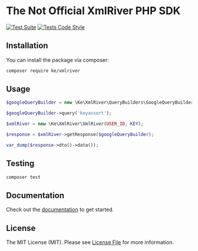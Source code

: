# The Not Official XmlRiver PHP SDK

[![Test Suite](https://github.com/MarkelovSergey/xmlriver/actions/workflows/tests.yml/badge.svg)](https://github.com/MarkelovSergey/xmlriver/actions/workflows/tests.yml)
[![Tests Code Style](https://img.shields.io/github/actions/workflow/status/MarkelovSergey/xmlriver/lint.yml?branch=main&label=Code%20Style&style=flat-square)](https://github.com/MarkelovSergey/xmlriver/actions?query=workflow%3Alint+branch%3Amain)

## Installation

You can install the package via composer:

```bash
composer require ke/xmlriver
```

## Usage

```php
$googleQueryBuilder = new \Ke\XmlRiver\QueryBuilders\GoogleQueryBuilder();

$googleQueryBuilder->query('keyassort');

$xmlRiver = new \Ke\XmlRiver\XmlRiver(USER_ID, KEY);

$response = $xmlRiver->getResponse($googleQueryBuilder);

var_dump($response->dto()->data());
```

## Testing

```bash
composer test
```

## Documentation

Check out the [documentation](https://xmlriver.com/api/api-connect/) to get started.

## License

The MIT License (MIT). Please see [License File](LICENSE.md) for more information.